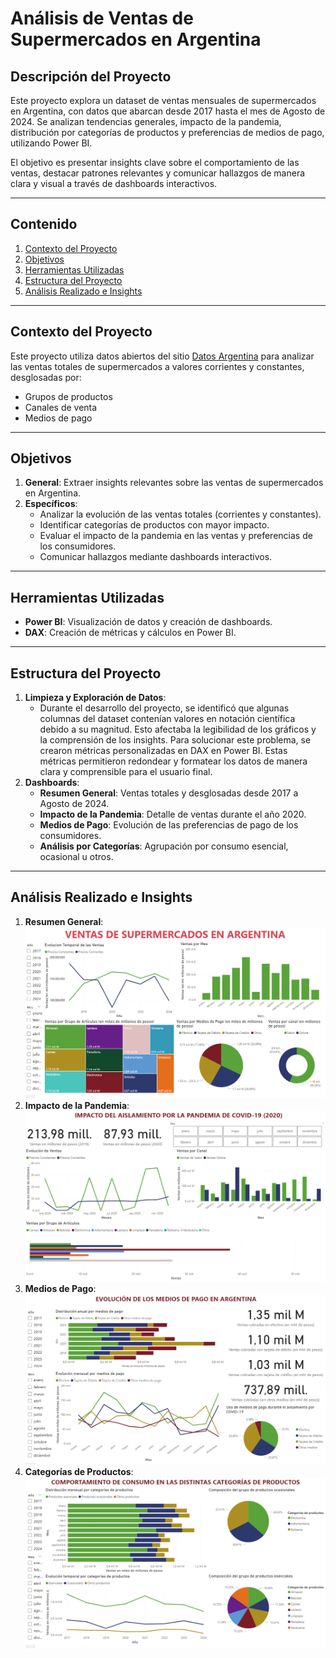# **Análisis de Ventas de Supermercados en Argentina**

## **Descripción del Proyecto**
Este proyecto explora un dataset de ventas mensuales de supermercados en Argentina, con datos que abarcan desde 2017 hasta el mes de Agosto de 2024. Se analizan tendencias generales, impacto de la pandemia, distribución por categorías de productos y preferencias de medios de pago, utilizando Power BI.

El objetivo es presentar insights clave sobre el comportamiento de las ventas, destacar patrones relevantes y comunicar hallazgos de manera clara y visual a través de dashboards interactivos.

---

## **Contenido**
1. [Contexto del Proyecto](#contexto-del-proyecto)
2. [Objetivos](#objetivos)
3. [Herramientas Utilizadas](#herramientas-utilizadas)
4. [Estructura del Proyecto](#estructura-del-proyecto)
5. [Análisis Realizado e Insights](#análisis-realizado-e-insights)

---

## **Contexto del Proyecto**
Este proyecto utiliza datos abiertos del sitio [Datos Argentina](https://datos.gob.ar/) para analizar las ventas totales de supermercados a valores corrientes y constantes, desglosadas por:
- Grupos de productos 
- Canales de venta 
- Medios de pago 

---

## **Objetivos**
1. **General**: Extraer insights relevantes sobre las ventas de supermercados en Argentina.
2. **Específicos**:
   - Analizar la evolución de las ventas totales (corrientes y constantes).
   - Identificar categorías de productos con mayor impacto.
   - Evaluar el impacto de la pandemia en las ventas y preferencias de los consumidores.
   - Comunicar hallazgos mediante dashboards interactivos.

---

## **Herramientas Utilizadas**
- **Power BI**: Visualización de datos y creación de dashboards.
- **DAX**: Creación de métricas y cálculos en Power BI.

---

## **Estructura del Proyecto**
1. **Limpieza y Exploración de Datos**:
   - Durante el desarrollo del proyecto, se identificó que algunas columnas del dataset contenían valores en notación científica debido a su magnitud. Esto afectaba la legibilidad de los gráficos y la comprensión de los insights. Para solucionar este problema, se crearon métricas personalizadas en DAX en Power BI. Estas métricas permitieron redondear y formatear los datos de manera clara y comprensible para el usuario final.
2. **Dashboards**:
   - **Resumen General**: Ventas totales y desglosadas desde 2017 a Agosto de 2024.
   - **Impacto de la Pandemia**: Detalle de ventas durante el año 2020.
   - **Medios de Pago**: Evolución de las preferencias de pago de los consumidores.
   - **Análisis por Categorías**: Agrupación por consumo esencial, ocasional u otros.

---

## **Análisis Realizado e Insights**
1. **Resumen General**:
   ![Dashboard 1](panel_general.png)
2. **Impacto de la Pandemia**:
   ![Dashboard 2](pandemia.png)
3. **Medios de Pago**:
   ![Dashboard 3](medios_de_pago.png)
4. **Categorías de Productos**:
   ![Dashboard 4](productos.png)
